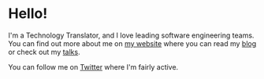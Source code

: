 # Hello!

I'm a Technology Translator, and I love leading software engineering teams. You can find out more about me on [my website](https://AnjuanSimmons.com) where you can read my [blog](https://anjuansimmons.com/blog/) or check out my [talks](https://anjuansimmons.com/talks/).

You can follow me on [Twitter](https://twitter.com/anjuan) where I'm fairly active.
